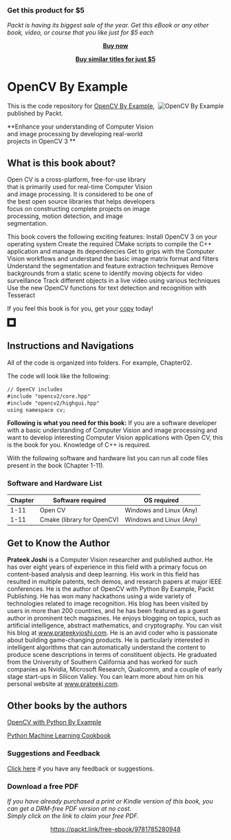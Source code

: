 
### Get this product for $5

<i>Packt is having its biggest sale of the year. Get this eBook or any other book, video, or course that you like just for $5 each</i>


<b><p align='center'>[Buy now](https://packt.link/9781785280948)</p></b>


<b><p align='center'>[Buy similar titles for just $5](https://subscription.packtpub.com/search)</p></b>


# OpenCV By Example

<a href="https://www.packtpub.com/application-development/opencv-example?utm_source=github&utm_medium=repository&utm_campaign=9781785280948 "><img src="https://dz13w8afd47il.cloudfront.net/sites/default/files/imagecache/ppv4_main_book_cover/0948OS_4283_OpenCV%20By%20Example.jpg" alt="OpenCV By Example" height="256px" align="right"></a>

This is the code repository for [OpenCV By Example](https://www.packtpub.com/application-development/opencv-example?utm_source=github&utm_medium=repository&utm_campaign=9781785280948 ), published by Packt.

**Enhance your understanding of Computer Vision and image processing by developing real-world projects in OpenCV 3 **

## What is this book about?
Open CV is a cross-platform, free-for-use library that is primarily used for real-time Computer Vision and image processing. It is considered to be one of the best open source libraries that helps developers focus on constructing complete projects on image processing, motion detection, and image segmentation.

This book covers the following exciting features:
Install OpenCV 3 on your operating system 
Create the required CMake scripts to compile the C++ application and manage its dependencies 
Get to grips with the Computer Vision workflows and understand the basic image matrix format and filters 
Understand the segmentation and feature extraction techniques 
Remove backgrounds from a static scene to identify moving objects for video surveillance 
Track different objects in a live video using various techniques 
Use the new OpenCV functions for text detection and recognition with Tesseract 

If you feel this book is for you, get your [copy](https://www.amazon.com/dp/178580945) today!

<a href="https://www.packtpub.com/?utm_source=github&utm_medium=banner&utm_campaign=GitHubBanner"><img src="https://raw.githubusercontent.com/PacktPublishing/GitHub/master/GitHub.png" 
alt="https://www.packtpub.com/" border="5" /></a>

## Instructions and Navigations
All of the code is organized into folders. For example, Chapter02.

The code will look like the following:
```
// OpenCV includes
#include "opencv2/core.hpp"
#include "opencv2/highgui.hpp"
using namespace cv;
```

**Following is what you need for this book:**
If you are a software developer with a basic understanding of Computer Vision and image processing and want to develop interesting Computer Vision applications with Open CV, this is the book for you. Knowledge of C++ is required.

With the following software and hardware list you can run all code files present in the book (Chapter 1-11).
### Software and Hardware List
| Chapter | Software required | OS required |
| -------- | ------------------------------------ | ----------------------------------- |
| 1-11 | Open CV | Windows and Linux (Any) |
| 1-11 | Cmake (library for OpenCV) | Windows and Linux (Any) |




## Get to Know the Author
**Prateek Joshi**
is a Computer Vision researcher and published author. He has over eight years of experience in this field with a primary focus on content-based analysis and deep learning. His work in this field has resulted in multiple patents, tech demos, and research papers at major IEEE conferences. He is the author of OpenCV with Python By Example, Packt Publishing.
He has won many hackathons using a wide variety of technologies related to image recognition. His blog has been visited by users in more than 200 countries, and he has been featured as a guest author in prominent tech magazines. He enjoys blogging on topics, such as artificial intelligence, abstract mathematics, and cryptography. You can visit his blog at www.prateekvjoshi.com.
He is an avid coder who is passionate about building game-changing products. He is particularly interested in intelligent algorithms that can automatically understand the content to produce scene descriptions in terms of constituent objects. He graduated from the University of Southern California and has worked for such companies as Nvidia, Microsoft Research, Qualcomm, and a couple of early stage start-ups in Silicon Valley. You can learn more about him on his personal website at www.prateekj.com.


## Other books by the authors
[OpenCV with Python By Example](https://www.packtpub.com/application-development/opencv-python-example?utm_source=github&utm_medium=repository&utm_campaign=9781785283932 )

[Python Machine Learning Cookbook](https://www.packtpub.com/big-data-and-business-intelligence/python-machine-learning-cookbook?utm_source=github&utm_medium=repository&utm_campaign=9781786464477 )


### Suggestions and Feedback
[Click here](https://docs.google.com/forms/d/e/1FAIpQLSdy7dATC6QmEL81FIUuymZ0Wy9vH1jHkvpY57OiMeKGqib_Ow/viewform) if you have any feedback or suggestions.


### Download a free PDF

 <i>If you have already purchased a print or Kindle version of this book, you can get a DRM-free PDF version at no cost.<br>Simply click on the link to claim your free PDF.</i>
<p align="center"> <a href="https://packt.link/free-ebook/9781785280948">https://packt.link/free-ebook/9781785280948 </a> </p>